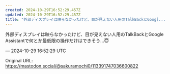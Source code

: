 ```yaml
---
created: 2024-10-29T16:52:29.457Z
updated: 2024-10-29T16:52:29.457Z
title: "外部ディスプレイは映らなかったけど、目が見えない人用のTalkBackとGoog[...]"
---
```


<p>外部ディスプレイは映らなかったけど、目が見えない人用のTalkBackとGoogle Assistantで何とか最低限の操作だけはできそう…😇</p>

&mdash; 2024-10-29 16:52:29 UTC

Original URL: https://mastodon.social/@sakuramochi0/113391747036600822
